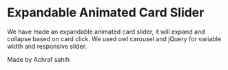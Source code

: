 # Expandable Animated Card Slider



We have made an expandable animated card slider, it will expand and collapse based on card click. We used owl carousel and jQuery for variable width and responsive slider. 

Made by Achraf sahih 

